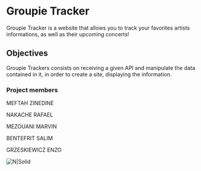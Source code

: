 # Groupie Tracker
Groupie Tracker is a website that allows you to track your favorites artists informations, as well as their upcoming concerts!
## Objectives

Groupie Trackers consists on receiving a given API and manipulate the data contained in it, in order to create a site, displaying the information.



### Project members

MEFTAH ZINEDINE

NAKACHE RAFAEL

MEZOUANI MARVIN

BENTEFRIT SALIM

GRZESKIEWICZ ENZO

![N|Solid](https://hub.ynov.com/medias/resize/230/160/group/4885004055cd155d99144d.png)
